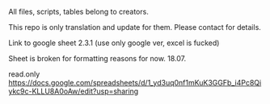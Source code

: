 All files, scripts, tables belong to creators. 

This repo is only translation and update for them. Please contact for details.

Link to google sheet 2.3.1 (use only google ver, excel is fucked) 

Sheet is broken for formatting reasons for now. 18.07.

read.only
https://docs.google.com/spreadsheets/d/1_yd3uq0nf1mKuK3GGFb_i4Pc8Qiykc9c-KLLU8A0oAw/edit?usp=sharing
